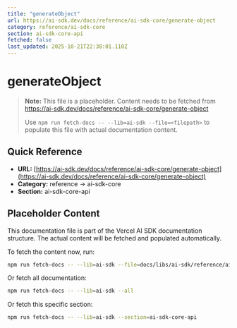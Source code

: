 ```yaml
---
title: "generateObject"
url: https://ai-sdk.dev/docs/reference/ai-sdk-core/generate-object
category: reference/ai-sdk-core
section: ai-sdk-core-api
fetched: false
last_updated: 2025-10-21T22:38:01.110Z
---
```


# generateObject

> **Note:** This file is a placeholder. Content needs to be fetched from https://ai-sdk.dev/docs/reference/ai-sdk-core/generate-object
>
> Use `npm run fetch-docs -- --lib=ai-sdk --file=<filepath>` to populate this file with actual documentation content.

## Quick Reference

- **URL:** [https://ai-sdk.dev/docs/reference/ai-sdk-core/generate-object](https://ai-sdk.dev/docs/reference/ai-sdk-core/generate-object)
- **Category:** reference → ai-sdk-core
- **Section:** ai-sdk-core-api

## Placeholder Content

This documentation file is part of the Vercel AI SDK documentation structure.
The actual content will be fetched and populated automatically.

To fetch the content now, run:

```bash
npm run fetch-docs -- --lib=ai-sdk --file=docs/libs/ai-sdk/reference/ai-sdk-core/generate-object.md
```

Or fetch all documentation:

```bash
npm run fetch-docs -- --lib=ai-sdk --all
```

Or fetch this specific section:

```bash
npm run fetch-docs -- --lib=ai-sdk --section=ai-sdk-core-api
```
